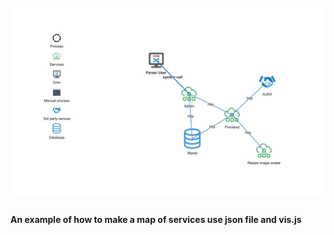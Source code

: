 <h1 align="center">
  <br>
  <img src="./image.jpg" alt="image" width="850">
  <br>
</h1>

#### An example of how to make a map of services use json file and vis.js